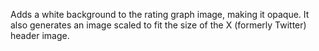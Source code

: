 Adds a white background to the rating graph image, making it opaque.
It also generates an image scaled to fit the size of the X (formerly Twitter) header image.
